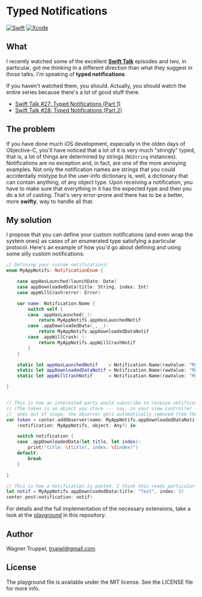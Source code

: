 # Typed Notifications

[![Swift](https://img.shields.io/badge/Swift-3.0-orange.svg)](https://swift.org)
[![Xcode](https://img.shields.io/badge/Xcode-8.2-blue.svg)](https://developer.apple.com/xcode)

## What ##

I recently watched some of the excellent [**Swift Talk**](https://talk.objc.io)
episodes and two, in particular, got me thinking in a different direction than
what they suggest in those talks. I'm speaking of **typed notifications**.

If you haven't watched them, you should. Actually, you should watch the entire
series because there's a lot of good stuff there.

- [Swift Talk #27: Typed Notifications (Part 1)](https://talk.objc.io/episodes/S01E27-typed-notifications-part-1)
- [Swift Talk #28: Typed Notifications (Part 2)](https://talk.objc.io/episodes/S01E28-typed-notifications-part-2)

## The problem ##

If you have done much iOS development, especially in the olden days of
Objective-C, you'll have noticed that a lot of it is very much "stringly" typed,
that is, a lot of things are determined by strings (`NSString` instances).
Notifications are no exception and, in fact, are one of the more annoying
examples. Not only the notification names are strings that you could
accidentally mistype but the user-info dictionary is, well, a dictionary that
can contain anything, of any object type. Upon receiving a notification, you
have to make sure that everything in it has the expected type and then you do a
lot of casting. That's very error-prone and there has to be a better, more
**swifty**, way to handle all that.

## My solution ##

I propose that you can define your custom notifications (and even wrap the
system ones) as cases of an enumerated type satisfying a particular protocol.
Here's an example of how you'd go about defining and using some silly custom
notifications:

```Swift
// Defining your custom notifications:
enum MyAppNotifs: NotificationEnum {

    case appHasLaunched(launchDate: Date)
    case appDownloadedData(title: String, index: Int)
    case appWillCrash(error: Error)

    var name: Notification.Name {
        switch self {
        case .appHasLaunched(_):
            return MyAppNotifs.appHasLaunchedNotif
        case .appDownloadedData(_, _):
            return MyAppNotifs.appDownloadedDataNotif
        case .appWillCrash(_):
            return MyAppNotifs.appWillCrashNotif
        }
    }

    static let appHasLaunchedNotif    = Notification.Name(rawValue: "MyAppNotifs.appHasLaunched")
    static let appDownloadedDataNotif = Notification.Name(rawValue: "MyAppNotifs.appDownloadedData")
    static let appWillCrashNotif      = Notification.Name(rawValue: "MyAppNotifs.appWillCrash")

}


// This is how an interested party would subscribe to receive notifications of a particular kind and case:
// (The token is an object you store --- say, in your view controller --- so that when the view controller
//  goes out of scope, the observer gets automatically removed from the notification center)
var token = center.addObserver(name: MyAppNotifs.appDownloadedDataNotif) {
    (notification: MyAppNotifs, object: Any?) in

    switch notification {
    case .appDownloadedData(let title, let index):
        print("title: \(title), index: \(index)")
    default:
        break
    }

}

// This is how a notification is posted. I think this reads particularly nicely.
let notif = MyAppNotifs.appDownloadedData(title: "Test", index: 5)
center.post(notification: notif)
```

For details and the full implementation of the necessary extensions, take a look at the [playground](https://github.com/wltrup/Swift-Typed-Notifications/blob/master/Typed%20Notifications.playground/Contents.swift) in this repository.

## Author ##

Wagner Truppel, trupwl@gmail.com

## License ##

The playground file is available under the MIT license. See the LICENSE
file for more info.
